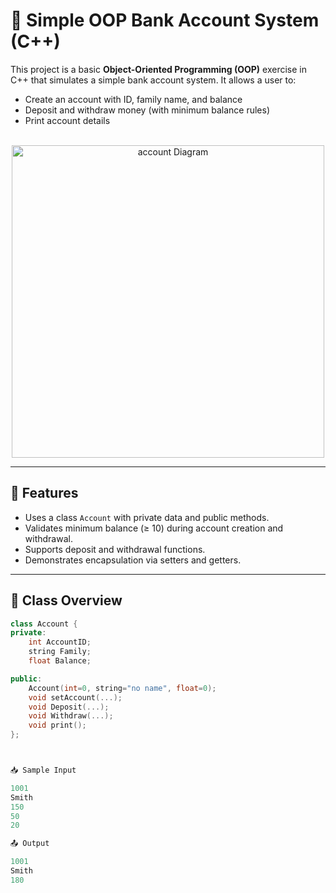 # 🏦 Simple OOP Bank Account System (C++)

This project is a basic **Object-Oriented Programming (OOP)** exercise in C++ that simulates a simple bank account system. It allows a user to:

- Create an account with ID, family name, and balance
- Deposit and withdraw money (with minimum balance rules)
- Print account details<br><br>

<div align="center">
  <img src="bachelor-student-projects/Advanced Programming/Account/images/account.png" alt="account Diagram" width="500" height="500"/>
</div>


---

## 📌 Features

- Uses a class `Account` with private data and public methods.
- Validates minimum balance (≥ 10) during account creation and withdrawal.
- Supports deposit and withdrawal functions.
- Demonstrates encapsulation via setters and getters.

---

## 🧠 Class Overview

```cpp
class Account {
private:
    int AccountID;
    string Family;
    float Balance;

public:
    Account(int=0, string="no name", float=0);
    void setAccount(...);
    void Deposit(...);
    void Withdraw(...);
    void print();
};



📥 Sample Input

1001
Smith
150
50
20

📤 Output

1001
Smith
180



